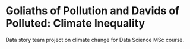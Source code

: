 # Goliaths of Pollution and Davids of Polluted: Climate Inequality 

Data story team project on climate change for Data Science MSc course.
